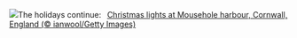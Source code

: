 ![](https://www.bing.com/th?id=OHR.MouseholeXmas_EN-GB9459656621_UHD.jpg&w=1000)The holidays continue:&nbsp;&ensp;[Christmas lights at Mousehole harbour, Cornwall, England (© ianwool/Getty Images)](https://www.bing.com/th?id=OHR.MouseholeXmas_EN-GB9459656621_UHD.jpg)
<br><br/>
